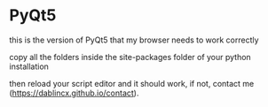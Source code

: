 # PyQt5

this is the version of PyQt5 that my browser needs to work correctly

copy all the folders inside the site-packages folder of your python installation

then reload your script editor and it should work, if not, contact me (https://dablincx.github.io/contact).